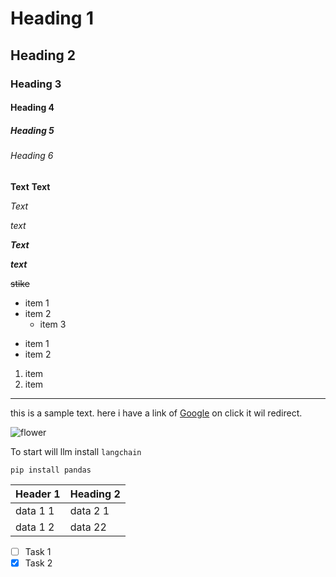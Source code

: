 # Heading 1
## Heading 2
### Heading 3
#### Heading 4
##### Heading 5
###### Heading 6

**Text**
__Text__

*Text*

_text_

***Text***

___text___

~~stike~~

- item 1
- item 2
    - item 3

* item 1
* item 2

1. item 
2. item 
---
this is a sample text. here i have a link of [Google](https://www.google.com/) on click it wil redirect.

![flower](https://images.pexels.com/photos/56866/garden-rose-red-pink-56866.jpeg)

<!-- <a href="https://www.google.com/">Google</a> -->

To start will llm install `langchain`


```
pip install pandas
```

|Header 1 | Heading 2|
|---------|----------|
| data 1 1 | data 2 1
|data 1 2 | data 22

- [ ] Task 1
- [x] Task 2